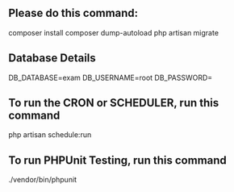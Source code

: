## Please do this command:
composer install
composer dump-autoload
php artisan migrate

## Database Details
DB_DATABASE=exam
DB_USERNAME=root
DB_PASSWORD=

## To run the CRON or SCHEDULER, run this command
php artisan schedule:run

## To run PHPUnit Testing, run this command
./vendor/bin/phpunit